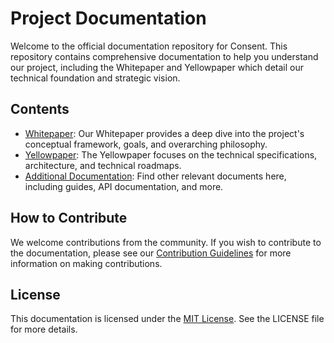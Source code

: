 # Project Documentation

Welcome to the official documentation repository for Consent. This repository contains comprehensive documentation to help you understand our project, including the Whitepaper and Yellowpaper which detail our technical foundation and strategic vision.

## Contents

- [Whitepaper](/whitepaper.md): Our Whitepaper provides a deep dive into the project's conceptual framework, goals, and overarching philosophy.
- [Yellowpaper](/yellowpaper/README.md): The Yellowpaper focuses on the technical specifications, architecture, and technical roadmaps.
- [Additional Documentation](/AdditionalDocs/README.md): Find other relevant documents here, including guides, API documentation, and more.

## How to Contribute

We welcome contributions from the community. If you wish to contribute to the documentation, please see our [Contribution Guidelines](contributing.md) for more information on making contributions.

## License

This documentation is licensed under the [MIT License](LICENSE.md). See the LICENSE file for more details.
